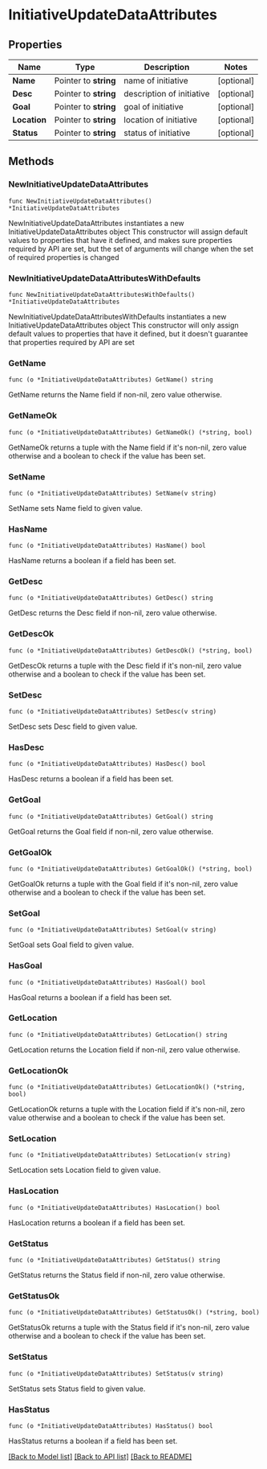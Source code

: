 # InitiativeUpdateDataAttributes

## Properties

Name | Type | Description | Notes
------------ | ------------- | ------------- | -------------
**Name** | Pointer to **string** | name of initiative | [optional] 
**Desc** | Pointer to **string** | description of initiative | [optional] 
**Goal** | Pointer to **string** | goal of initiative | [optional] 
**Location** | Pointer to **string** | location of initiative | [optional] 
**Status** | Pointer to **string** | status of initiative | [optional] 

## Methods

### NewInitiativeUpdateDataAttributes

`func NewInitiativeUpdateDataAttributes() *InitiativeUpdateDataAttributes`

NewInitiativeUpdateDataAttributes instantiates a new InitiativeUpdateDataAttributes object
This constructor will assign default values to properties that have it defined,
and makes sure properties required by API are set, but the set of arguments
will change when the set of required properties is changed

### NewInitiativeUpdateDataAttributesWithDefaults

`func NewInitiativeUpdateDataAttributesWithDefaults() *InitiativeUpdateDataAttributes`

NewInitiativeUpdateDataAttributesWithDefaults instantiates a new InitiativeUpdateDataAttributes object
This constructor will only assign default values to properties that have it defined,
but it doesn't guarantee that properties required by API are set

### GetName

`func (o *InitiativeUpdateDataAttributes) GetName() string`

GetName returns the Name field if non-nil, zero value otherwise.

### GetNameOk

`func (o *InitiativeUpdateDataAttributes) GetNameOk() (*string, bool)`

GetNameOk returns a tuple with the Name field if it's non-nil, zero value otherwise
and a boolean to check if the value has been set.

### SetName

`func (o *InitiativeUpdateDataAttributes) SetName(v string)`

SetName sets Name field to given value.

### HasName

`func (o *InitiativeUpdateDataAttributes) HasName() bool`

HasName returns a boolean if a field has been set.

### GetDesc

`func (o *InitiativeUpdateDataAttributes) GetDesc() string`

GetDesc returns the Desc field if non-nil, zero value otherwise.

### GetDescOk

`func (o *InitiativeUpdateDataAttributes) GetDescOk() (*string, bool)`

GetDescOk returns a tuple with the Desc field if it's non-nil, zero value otherwise
and a boolean to check if the value has been set.

### SetDesc

`func (o *InitiativeUpdateDataAttributes) SetDesc(v string)`

SetDesc sets Desc field to given value.

### HasDesc

`func (o *InitiativeUpdateDataAttributes) HasDesc() bool`

HasDesc returns a boolean if a field has been set.

### GetGoal

`func (o *InitiativeUpdateDataAttributes) GetGoal() string`

GetGoal returns the Goal field if non-nil, zero value otherwise.

### GetGoalOk

`func (o *InitiativeUpdateDataAttributes) GetGoalOk() (*string, bool)`

GetGoalOk returns a tuple with the Goal field if it's non-nil, zero value otherwise
and a boolean to check if the value has been set.

### SetGoal

`func (o *InitiativeUpdateDataAttributes) SetGoal(v string)`

SetGoal sets Goal field to given value.

### HasGoal

`func (o *InitiativeUpdateDataAttributes) HasGoal() bool`

HasGoal returns a boolean if a field has been set.

### GetLocation

`func (o *InitiativeUpdateDataAttributes) GetLocation() string`

GetLocation returns the Location field if non-nil, zero value otherwise.

### GetLocationOk

`func (o *InitiativeUpdateDataAttributes) GetLocationOk() (*string, bool)`

GetLocationOk returns a tuple with the Location field if it's non-nil, zero value otherwise
and a boolean to check if the value has been set.

### SetLocation

`func (o *InitiativeUpdateDataAttributes) SetLocation(v string)`

SetLocation sets Location field to given value.

### HasLocation

`func (o *InitiativeUpdateDataAttributes) HasLocation() bool`

HasLocation returns a boolean if a field has been set.

### GetStatus

`func (o *InitiativeUpdateDataAttributes) GetStatus() string`

GetStatus returns the Status field if non-nil, zero value otherwise.

### GetStatusOk

`func (o *InitiativeUpdateDataAttributes) GetStatusOk() (*string, bool)`

GetStatusOk returns a tuple with the Status field if it's non-nil, zero value otherwise
and a boolean to check if the value has been set.

### SetStatus

`func (o *InitiativeUpdateDataAttributes) SetStatus(v string)`

SetStatus sets Status field to given value.

### HasStatus

`func (o *InitiativeUpdateDataAttributes) HasStatus() bool`

HasStatus returns a boolean if a field has been set.


[[Back to Model list]](../README.md#documentation-for-models) [[Back to API list]](../README.md#documentation-for-api-endpoints) [[Back to README]](../README.md)


